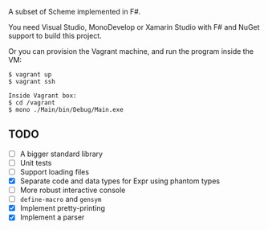 A subset of Scheme implemented in F#.

You need Visual Studio, MonoDevelop or Xamarin Studio with F# and NuGet support to build this project.

Or you can provision the Vagrant machine, and run the program inside the VM:

```
$ vagrant up
$ vagrant ssh

Inside Vagrant box:
$ cd /vagrant
$ mono ./Main/bin/Debug/Main.exe
```

## TODO
- [ ] A bigger standard library
- [ ] Unit tests
- [ ] Support loading files
- [X] Separate code and data types for Expr using phantom types
- [ ] More robust interactive console
- [ ] `define-macro` and `gensym`
- [X] Implement pretty-printing
- [x] Implement a parser
